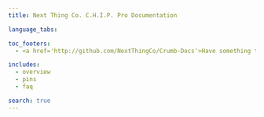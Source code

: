 ```yaml
---
title: Next Thing Co. C.H.I.P. Pro Documentation 

language_tabs:

toc_footers:
  - <a href='http://github.com/NextThingCo/Crumb-Docs'>Have something to add or change?<br>Visit our GitHub!</a>

includes:
  - overview
  - pins
  - faq

search: true
---
```

